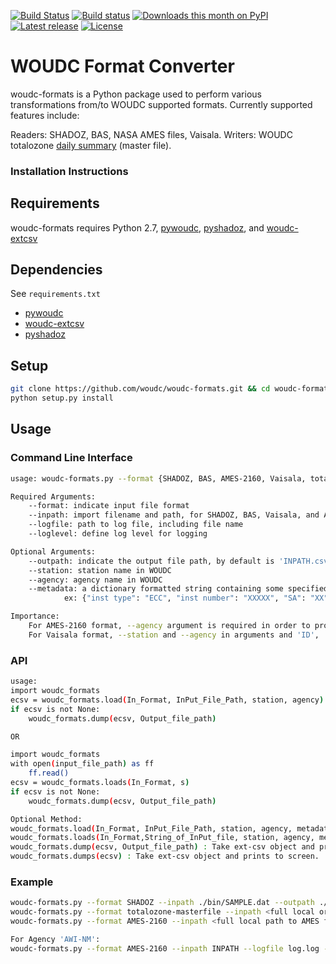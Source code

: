 [![Build Status](https://travis-ci.org/woudc/woudc-formats.png?branch=master)](https://travis-ci.org/woudc/woudc-formats)
[![Build status](https://ci.appveyor.com/api/projects/status/02koln2pe4ap5kvd/branch/master?svg=true)](https://ci.appveyor.com/project/tomkralidis/woudc-formats)
[![Downloads this month on PyPI](https://img.shields.io/pypi/dm/woudc-formats.svg)](http://pypi.python.org/pypi/woudc-formats)
[![Latest release](https://img.shields.io/pypi/v/woudc-formats.svg)](http://pypi.python.org/pypi/woudc-formats)
[![License](https://img.shields.io/github/license/woudc/woudc-formats.svg)](https://github.com/woudc/woudc-formats)

# WOUDC Format Converter 

woudc-formats is a Python package used to perform various transformations
from/to WOUDC supported formats.
Currently supported features include:

Readers: SHADOZ, BAS, NASA AMES files, Vaisala.
Writers: WOUDC totalozone [daily summary](https://woudc.org/archive/Summaries/TotalOzone/Daily_Summary/FileFormat_DV.txt) (master file).

### Installation Instructions

## Requirements
woudc-formats requires Python 2.7, [pywoudc](https://github.com/woudc/pywoudc), [pyshadoz](https://github.com/WMO-ET-WDC/pyshadoz), and [woudc-extcsv](https://github.com/woudc/woudc-extcsv)

## Dependencies
See `requirements.txt`
- [pywoudc](https://github.com/woudc/pywoudc)
- [woudc-extcsv](https://github.com/woudc/woudc-extcsv)
- [pyshadoz](https://github.com/WMO-ET-WDC/pyshadoz)

## Setup
```bash
git clone https://github.com/woudc/woudc-formats.git && cd woudc-formats
python setup.py install
```

## Usage

### Command Line Interface
```bash
usage: woudc-formats.py --format {SHADOZ, BAS, AMES-2160, Vaisala, totalozone-masterfile} --inpath PATH/FILENAME --logfile PATH/LOGFILE --loglevel {DEBUG, CRITICAL, ERROR, WARNING, INFO, DEBUG, NOTSET}

Required Arguments:
    --format: indicate input file format
    --inpath: import filename and path, for SHADOZ, BAS, Vaisala, and AMES-2160
    --logfile: path to log file, including file name
    --loglevel: define log level for logging

Optional Arguments:
    --outpath: indicate the output file path, by default is 'INPATH.csv'
    --station: station name in WOUDC
    --agency: agency name in WOUDC
    --metadata: a dictionary formatted string containing some specified station metadation information
            ex: {"inst type": "ECC", "inst number": "XXXXX", "SA": "XX" , "ID" : "XXX", "country": "XXX", "GAW_ID": "XXX"}

Importance:
    For AMES-2160 format, --agency argument is required in order to process the file.
    For Vaisala format, --station and --agency in arguments and 'ID', 'GAW_ID', 'country', and 'SA' arguments in --metadata are required in order to process the file.
```

### API
```bash
usage: 
import woudc_formats
ecsv = woudc_formats.load(In_Format, InPut_File_Path, station, agency)
if ecsv is not None:
    woudc_formats.dump(ecsv, Output_file_path)

OR

import woudc_formats
with open(input_file_path) as ff
    ff.read()
ecsv = woudc_formats.loads(In_Format, s)
if ecsv is not None:
    woudc_formats.dump(ecsv, Output_file_path)

Optional Method:
woudc_formats.load(In_Format, InPut_File_Path, station, agency, metadata) : Take input file path and return ext-csv object, agency is required for AMES file and metadata is required for Vaisala, see optional arguments for Command Line Interface for more detail.
woudc_formats.loads(In_Format,String_of_InPut_file, station, agency, metadata) : Take string represenataion of input file and return ext-csv object. Station and agency are required for AMES file and metadata is required for Vaisala, see optional arguments for Command Line Interface for more detail.
woudc_formats.dump(ecsv, Output_file_path) : Take ext-csv object and produce output file.
woudc_formats.dumps(ecsv) : Take ext-csv object and prints to screen.
```
### Example
```bash
woudc-formats.py --format SHADOZ --inpath ./bin/SAMPLE.dat --outpath ./bin/SAMPLE.csv --logfile ./bin/LOG.log --loglevel DEBUG
woudc-formats.py --format totalozone-masterfile --inpath <full local or web path to totalozone snapshot> --outpath <output path> --loglevel <log level> --logfile <log file>
woudc-formats.py --format AMES-2160 --inpath <full local path to AMES file> --outpath <output path> --loglevel <log level> --logfile <log file> --agency XXX --metadata '{"SA": "XXX", "inst type": "ECC", "inst number": "6A3412"}'

For Agency 'AWI-NM':
woudc-formats.py --format AMES-2160 --inpath INPATH --logfile log.log --loglevel DEBUG --agency AWI-NM
```
